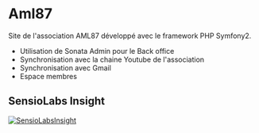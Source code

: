 Aml87
=====

Site de l'association AML87 développé avec le framework PHP Symfony2.
 - Utilisation de Sonata Admin pour le Back office
 - Synchronisation avec la chaine Youtube de l'association
 - Synchronisation avec Gmail
 - Espace membres

## SensioLabs Insight
[![SensioLabsInsight](https://insight.sensiolabs.com/projects/61142e18-d054-4a78-965f-521dd162f800/big.png)](https://insight.sensiolabs.com/projects/61142e18-d054-4a78-965f-521dd162f800)


